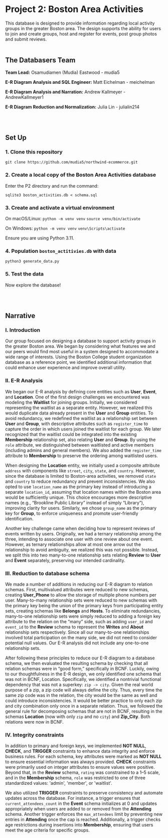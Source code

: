 # Project 2: Boston Area Activities

This database is designed to provide information regarding local activity groups in the greater Boston area. The design supports the ability for users to join and create groups, host and register for events, post group photos and submit reviews. 
<br><br>


## The Databasers Team
**Team Lead:** Osamudiamen (Mudia) Eastwood - mudia5

**E-R Diagram Analysis and SQL Engineer:** Matt Eichelman - meichelman

**E-R Diagram Analysis and Narration:** Andrew Kallmeyer - AndrewKallmeyer1

**E-R Diagram Reduction and Normalization:** Julia Lin - julialin214

<br><br>






## Set Up

### 1. Clone this repository 

`git clone https://github.com/mudia5/northwind-ecommerce.git`

### 2. Create a local copy of the Boston Area Activities database

Enter the P2 directory and run the command:

`sqlite3 boston_activities.db < schema.sql`

### 3. Create and activate a virtual environment
On macOS/Linux:
`python -m venv venv`
`source venv/bin/activate`

On Windows:
`python -m venv venv`
`venv\Scripts\activate`

Ensure you are using Python 3.11.

### 4. Population `boston_actitivies.db` with data

`python3 generate_data.py`

### 5. Test the data

Now explore the database!


<br><br>

## Narrative 
### I. Introduction
Our group focused on designing a database to support activity groups in the greater Boston area. We began by considering what features we and our peers would find most useful in a system designed to accommodate a wide range of interests. Using the Boston College student organization database as a reference point, we identified additional information that could enhance user experience and improve overall utility.
### II. E-R Analysis 
We began our E-R analysis by defining core entities such as **User**, **Event**, and **Location**. One of the first design challenges we encountered was modeling the **Waitlist** for joining groups. Initially, we considered representing the waitlist as a separate entity. However, we realized this would duplicate data already present in the **User** and **Group** entities. To avoid redundancy, we redefined the waitlist as a relationship set between **User** and **Group**, with descriptive attributes such as `register_time` to capture the order in which users joined the waitlist for each group. We later recognized that the waitlist could be integrated into the existing **Membership** relationship set, also relating **User** and **Group**. By using the `role` attribute, we distinguished between waitlisted and active members (including admins and general members). We also added the `register_time` attribute to **Membership**  to preserve the ordering among waitlisted users.

When designing the **Location** entity, we initially used a composite attribute `address` with components like `street`, `city`, `state`, and `country`. However, since the database is limited to Boston-area activities, we removed `state` and `country` to reduce redundancy and prevent inconsistencies. We also opted to use `location_name` as the primary key instead of introducing a separate `location_id`, assuming that location names within the Boston area would be sufficiently unique. This choice encourages more descriptive names (e.g., “Brookline Public Library” instead of simply “Library”), improving clarity for users. Similarly, we chose `group_name` as the primary key for **Group**, to enforce uniqueness and promote user-friendly identification.

Another key challenge came when deciding how to represent reviews of events written by users. Originally, we had a ternary relationship among the three, intending to associate one user with one review about one event. However, as ternary relationships allow at most one arrow out the relationship to avoid ambiguity, we realized this was not possible. Instead, we split this into two many-to-one relationship sets relating **Review** to **User** and **Event** separately, preserving our intended cardinality.

### III. Reduction to database schema 
We made a number of additions in reducing our E-R diagram to relation schemas. First, multivalued attributes were reduced to new schemas, creating **User_Phone** to allow the storage of multiple phone numbers per user. Many-to-many relationship sets were reduced to new schemas with the primary key being the union of the primary keys from participating entity sets, creating schemas like **Belongs** and **Hosts**. To eliminate redundancies, many-to-one relationship sets were simply reduced to adding a foreign key attribute to the relation on the “many” side, such as adding `user_id` and `event_id` to the **Review** schema to represent the **Writes** and **About** relationship sets respectively. Since all our many-to-one relationships involved total participation on the many side, we did not need to consider potential null values. Our E-R analysis did not include any one-to-one relationship sets. 

After following these principles to reduce our E-R diagram to a database schema, we then evaluated the resulting schema by checking that all relation schemas were in “good form,” specifically in BCNF. Luckily, owing to our thoughtfulness in the E-R design, we only identified one schema that was not in BCNF, Location. Specifically, we identified a nontrivial functional dependency that was not a superkey: `zip -> city`. Given the real world purpose of a zip, a zip code will always define the city. Thus, every time the same zip code was in the relation, the city would be the same as well and could introduce inconsistencies. It would be better practice to only each zip and city combination only once in a separate relation. Thus, we followed the general rule for decomposing schemas that are not in BCNF, resulting in the schemas **Location** (now with only `zip` and no `city`) and **Zip_City**. Both relations were now in BCNF.

### IV. Integrity constraints
In addition to primary and foreign keys, we implemented **NOT NULL**, **CHECK**, and **TRIGGER** constraints to enhance data integrity and enforce business rules. For each schema, key attributes were marked as **NOT NULL** to ensure essential information was always provided. **CHECK** constraints were primarily used on integer attributes to ensure values were positive. Beyond that, in the **Review** schema, `rating` was constrained to a 1–5 scale, and in the **Membership** schema, `role` was restricted to one of three standardized values: 'admin', 'member', or 'waitlist'.

We also utilized **TRIGGER** constraints to preserve consistency and automate updates across the database. For instance, a trigger ensures that `current_attendees_count` in the **Event** schema initializes at 0 and updates appropriately when users are added to or removed from the **Attending** schema. Another trigger enforces the `max_attendees` limit by preventing new entries in **Attending** once the cap is reached. Additionally, a trigger checks age restrictions during insertions into **Membership**, ensuring that users meet the age criteria for specific groups.



